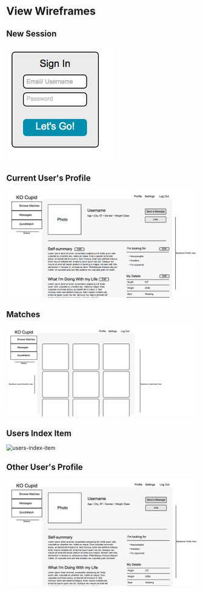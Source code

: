 # View Wireframes

## New Session
![sign-in]

## Current User's Profile
![current-user-profile]

## Matches
![matches]

## Users Index Item
![users-index-item]

## Other User's Profile
![other-user-profile]

[current-user-profile]: ./wireframes/current_user_profile.png
[matches]: ./wireframes/matches.png
[other-user-profile]: ./wireframes/other_user_profile.png
[sign-in]: ./wireframes/sign_in.png
[users-index-item]: ./wireframes/uesrs_index_item.png
